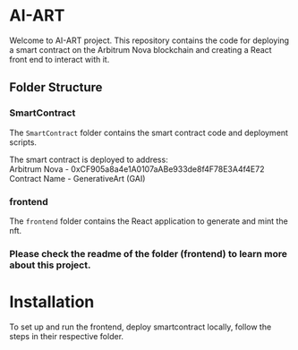 # AI-ART

Welcome to AI-ART project. This repository contains the code for deploying a smart contract on the Arbitrum Nova blockchain and creating a React front end to interact with it.

## Folder Structure

### SmartContract

The `SmartContract` folder contains the smart contract code and deployment scripts.

The smart contract is deployed to address: <br /> 
Arbitrum Nova - 0xCF905a8a4e1A0107aABe933de8f4F78E3A4f4E72 <br /> 
Contract Name -  GenerativeArt (GAI) <br /> 

### frontend

The `frontend` folder contains the React application to generate and mint the nft.

###  Please check the readme of the folder (frontend) to learn more about this project.

# Installation
To set up and run the frontend, deploy smartcontract locally, follow the steps in their respective folder.

